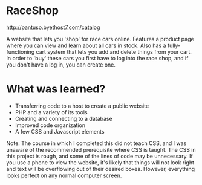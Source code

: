 # RaceShop

http://pantuso.byethost7.com/catalog

A website that lets you 'shop' for race cars online. Features a product page where you can view and learn about all cars in stock. Also has a fully-functioning cart system that lets you add and delete things from your cart. In order to 'buy' these cars you first have to log into the race shop, and if you don't have a log in, you can create one.

# What was learned?

* Transferring code to a host to create a public website
* PHP and a variety of its tools
* Creating and connecting to a database
* Improved code organization
* A few CSS and Javascript elements

Note: The course in which I completed this did not teach CSS, and I was unaware of the recommended prerequisite where CSS is taught. The CSS in this project is rough, and some of the lines of code may be unnecessary. If you use a phone to view the website, it's likely that things will not look right and text will be overflowing out of their desired boxes. However, everything looks perfect on any normal computer screen.
